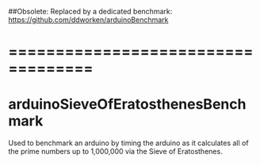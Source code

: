 ##Obsolete: Replaced by a dedicated benchmark: https://github.com/ddworken/arduinoBenchmark



===================================
===================================


arduinoSieveOfEratosthenesBenchmark
===================================

Used to benchmark an arduino by timing the arduino as it calculates all of the prime numbers up to 1,000,000 via the Sieve of Eratosthenes. 

